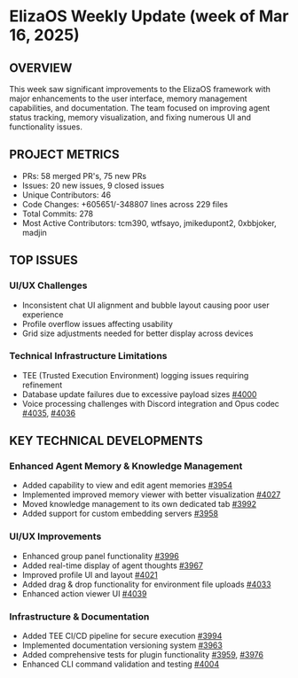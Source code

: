 # ElizaOS Weekly Update (week of Mar 16, 2025)

## OVERVIEW
This week saw significant improvements to the ElizaOS framework with major enhancements to the user interface, memory management capabilities, and documentation. The team focused on improving agent status tracking, memory visualization, and fixing numerous UI and functionality issues.

## PROJECT METRICS
- PRs: 58 merged PR's, 75 new PRs
- Issues: 20 new issues, 9 closed issues
- Unique Contributors: 46
- Code Changes: +605651/-348807 lines across 229 files
- Total Commits: 278
- Most Active Contributors: tcm390, wtfsayo, jmikedupont2, 0xbbjoker, madjin

## TOP ISSUES

### UI/UX Challenges
- Inconsistent chat UI alignment and bubble layout causing poor user experience
- Profile overflow issues affecting usability
- Grid size adjustments needed for better display across devices

### Technical Infrastructure Limitations
- TEE (Trusted Execution Environment) logging issues requiring refinement
- Database update failures due to excessive payload sizes [#4000](https://github.com/elizaos/eliza/pull/4000)
- Voice processing challenges with Discord integration and Opus codec [#4035](https://github.com/elizaos/eliza/pull/4035), [#4036](https://github.com/elizaos/eliza/pull/4036)

## KEY TECHNICAL DEVELOPMENTS

### Enhanced Agent Memory & Knowledge Management
- Added capability to view and edit agent memories [#3954](https://github.com/elizaos/eliza/pull/3954)
- Implemented improved memory viewer with better visualization [#4027](https://github.com/elizaos/eliza/pull/4027)
- Moved knowledge management to its own dedicated tab [#3992](https://github.com/elizaos/eliza/pull/3992)
- Added support for custom embedding servers [#3958](https://github.com/elizaos/eliza/pull/3958)

### UI/UX Improvements
- Enhanced group panel functionality [#3996](https://github.com/elizaos/eliza/pull/3996)
- Added real-time display of agent thoughts [#3967](https://github.com/elizaos/eliza/pull/3967)
- Improved profile UI and layout [#4021](https://github.com/elizaos/eliza/pull/4021)
- Added drag & drop functionality for environment file uploads [#4033](https://github.com/elizaos/eliza/pull/4033)
- Enhanced action viewer UI [#4039](https://github.com/elizaos/eliza/pull/4039)

### Infrastructure & Documentation
- Added TEE CI/CD pipeline for secure execution [#3994](https://github.com/elizaos/eliza/pull/3994)
- Implemented documentation versioning system [#3963](https://github.com/elizaos/eliza/pull/3963)
- Added comprehensive tests for plugin functionality [#3959](https://github.com/elizaos/eliza/pull/3959), [#3976](https://github.com/elizaos/eliza/pull/3976)
- Enhanced CLI command validation and testing [#4004](https://github.com/elizaos/eliza/pull/4004)